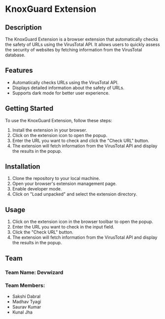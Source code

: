 # KnoxGuard Extension

## Description

The KnoxGuard Extension is a browser extension that automatically checks the safety of URLs using the VirusTotal API. It allows users to quickly assess the security of websites by fetching information from the VirusTotal database.

## Features

- Automatically checks URLs using the VirusTotal API.
- Displays detailed information about the safety of URLs.
- Supports dark mode for better user experience.

## Getting Started

To use the KnoxGuard Extension, follow these steps:

1. Install the extension in your browser.
2. Click on the extension icon to open the popup.
3. Enter the URL you want to check and click the "Check URL" button.
4. The extension will fetch information from the VirusTotal API and display the results in the popup.

## Installation

1. Clone the repository to your local machine.
2. Open your browser's extension management page.
3. Enable developer mode.
4. Click on "Load unpacked" and select the extension directory.

## Usage

1. Click on the extension icon in the browser toolbar to open the popup.
2. Enter the URL you want to check in the input field.
3. Click the "Check URL" button.
4. The extension will fetch information from the VirusTotal API and display the results in the popup.

## Team

### Team Name: Devwizard

### Team Members:
- Sakshi Dabral
- Madhav Tyagi
- Saurav Kumar
- Kunal Jha
